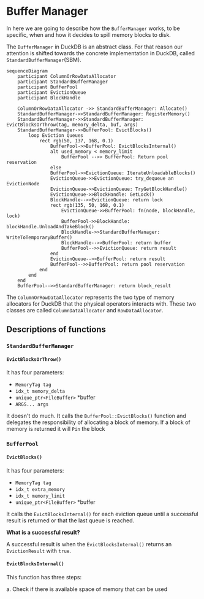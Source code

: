 # Buffer Manager

In here we are going to describe how the `BufferManager` works, to be specific, when and how it decides to spill memory blocks to disk. 

The `BufferManager` in DuckDB is an abstract class. For that reason our attention is shifted towards the concrete implementation in DuckDB, called `StandardBufferManager`(SBM).



```mermaid
sequenceDiagram
    participant ColumnOrRowDataAllocator
    participant StandardBufferManager
    participant BufferPool
    participant EvictionQueue
    participant BlockHandle

    ColumnOrRowDataAllocator ->> StandardBufferManager: Allocate()
    StandardBufferManager->>StandardBufferManager: RegisterMemory()
    StandardBufferManager->>StandardBufferManager: EvictBlocksOrThrow(tag, memory_delta, buf, args)
    StandardBufferManager->>BufferPool: EvictBlocks()
        loop Eviction Queues
            rect rgb(50, 137, 168, 0.1)
                BufferPool->>BufferPool: EvictBlocksInternal()
                alt used_memory < memory_limit
                    BufferPool -->> BufferPool: Return pool reservation
                else
                BufferPool->>EvictionQueue: IterateUnloadableBlocks()
                EvictionQueue->>EvictionQueue: try_dequeue an EvictionNode
                EvictionQueue->>EvictionQueue: TryGetBlockHandle()
                EvictionQueue->>BlockHandle: GetLock()
                BlockHandle-->>EvictionQueue: return lock
                rect rgb(135, 50, 168, 0.1)
                    EvictionQueue->>BufferPool: fn(node, blockHandle, lock)         
                    BufferPool->>BlockHandle: blockHandle.UnloadAndTakeBlock()
                    BlockHandle->>StandardBufferManager: WriteToTemporaryBuffer()
                    BlockHandle-->>BufferPool: return buffer
                    BufferPool-->>EvictionQueue: return result
                end
                EvictionQueue-->>BufferPool: return result
                BufferPool-->>BufferPool: return pool reservation
            end
        end
    end
    BufferPool-->>StandardBufferManager: return block_result

```

The `ColumnOrRowDataAllocator` represents the two type of memory allocators for DuckDB that the physical operators interacts with. These two classes are called `ColumnDataAllocator` and `RowDataAllocator`.

## Descriptions of functions

### `StandardBufferManager`

#### `EvictBlocksOrThrow()`

It has four parameters:

- `MemoryTag tag`
- `idx_t memory_delta`
- `unique_ptr<FileBuffer>` *buffer
- `ARGS... args`

It doesn't do much. It calls the `BufferPool::EvictBlocks()` function and delegates the responsibility of allocating a block of memory. If a block of memory is returned it will `Pin` the block

### `BufferPool`

#### `EvictBlocks()`

It has four parameters:

- `MemoryTag tag`
- `idx_t extra_memory`
- `idx_t memory_limit`
- `unique_ptr<FileBuffer>` *buffer

It calls the `EvictBlocksInternal()` for each eviction queue until a successful result is returned or that the last queue is reached. 

**What is a successful result?**

A successful result is when the `EvictBlocksInternal()` returns an `EvictionResult` with `true`.

#### `EvictBlocksInternal()`

This function has three steps:

a. Check if there is available space of memory that can be used
